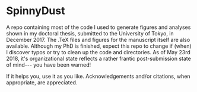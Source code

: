 # SpinnyDust

A repo containing most of the code I used to generate figures and analyses shown in my doctoral thesis, submitted to the University of Tokyo, in December 2017. The .TeX files and figures for the manuscript itself are also available. Although my PhD is finished, expect this repo to change if (when) I discover typos or try to clean up the code and directories. As of May 23rd 2018, it's organizational state reflects a rather frantic post-submission state of mind--- you have been warned!

If it helps you, use it as you like. Acknowledgements and/or citations, when appropriate, are appreciated.
